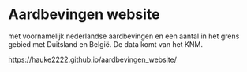 # Aardbevingen website 
met voornamelijk nederlandse aardbevingen en een aantal in het grens gebied met Duitsland en België.
De data komt van het KNM.


https://hauke2222.github.io/aardbevingen_website/
